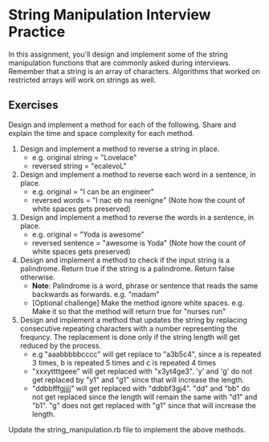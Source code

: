 # String Manipulation Interview Practice
In this assignment, you'll design and implement some of the string manipulation functions that are commonly asked during interviews.
Remember that a string is an array of characters. Algorithms that worked on restricted arrays will work on strings as well.

## Exercises
Design and implement a method for each of the following. Share and explain the time and space complexity for each method.
1. Design and implement a method to reverse a string in place. 
   - e.g. original string = "Lovelace"
   - reversed string = "ecalevoL"
2. Design and implement a method to reverse each word in a sentence, in place. 
   - e.g. original = "I can be an  engineer"
   - reversed words = "I nac eb na  reenigne" (Note how the count of white spaces gets preserved)
3. Design and implement a method to reverse the words in a sentence, in place.
   - e.g. original = "Yoda  is   awesome"
   - reversed sentence = "awesome   is  Yoda" (Note how the count of white spaces gets preserved)
4. Design and implement a method to check if the input string is a palindrome. Return true if the string is a palindrome. Return false otherwise.
   - **Note**: Palindrome is a word, phrase or sentence that reads the same backwards as forwards. e.g. "madam"
   - [Optional challenge] Make the method ignore white spaces. e.g. Make it so that the method will return true for "nurses run"
5. Design and implement a method that updates the string by replacing consecutive repeating characters with a number representing the frequncy. The replacement is done only if the string length will get reduced by the process.
   - e.g "aaabbbbbcccc" will get replace to "a3b5c4", since a is repeated 3 times, b is repeated 5 times and c is repeated 4 times
   - "xxxyttttgeee" will get replaced with "x3yt4ge3". 'y' and 'g' do not get replaced by "y1" and "g1" since that will increase the length.
   - "ddbbfffgjjjj" will get replaced with "ddbbf3gj4". "dd" and "bb" do not get replaced since the length will remain the same with "d1" and "b1". "g" does not get replaced with "g1" since that will increase the length.

Update the string_manipulation.rb file to implement the above methods.
